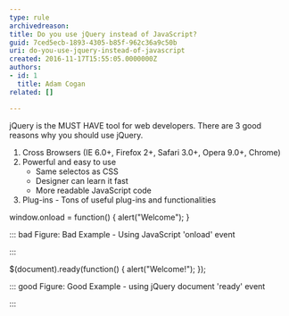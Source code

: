 ```yaml
---
type: rule
archivedreason: 
title: Do you use jQuery instead of JavaScript?
guid: 7ced5ecb-1893-4305-b85f-962c36a9c50b
uri: do-you-use-jquery-instead-of-javascript
created: 2016-11-17T15:55:05.0000000Z
authors:
- id: 1
  title: Adam Cogan
related: []

---
```


jQuery is the MUST HAVE tool for web developers. There are 3 good reasons why you should use jQuery.

1. Cross Browsers (IE 6.0+, Firefox 2+, Safari 3.0+, Opera 9.0+, Chrome)
2. Powerful and easy to use
    * Same selectos as CSS
    * Designer can learn it fast
    * More readable JavaScript code
3. Plug-ins - Tons of useful plug-ins and functionalities



<!--endintro-->

window.onload = function() { alert("Welcome"); }


::: bad
Figure: Bad Example - Using JavaScript 'onload' event

:::


$(document).ready(function() { alert("Welcome!"); });


::: good
Figure: Good Example - using jQuery document 'ready' event

:::
